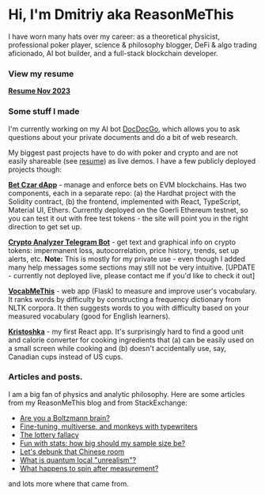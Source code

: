 # Hi, I'm Dmitriy aka ReasonMeThis

I have worn many hats over my career: as a theoretical physicist, professional poker player, science & philosophy blogger, DeFi & algo trading aficionado, AI bot builder, and a full-stack blockchain developer. 

### View my resume

**[Resume Nov 2023][resume]**

### Some stuff I made 

I'm currently working on my AI bot [DocDocGo](https://github.com/reasonmethis/docdocgo-core/), which allows you to ask questions about your private documents and do a bit of web research.

My biggest past projects have to do with poker and crypto and are not easily shareable (see [resume][resume]) as live demos. I have a few publicly deployed projects though:

**[Bet Czar dApp](https://reasonmethis.github.io/bet-czar-frontend)** - manage and enforce bets on EVM blockchains. Has two components, each in a separate repo: (a) the Hardhat project with the Solidity contract, (b) the frontend, implemented with React, TypeScript, Material UI, Ethers. Currently deployed on the Goerli Ethereum testnet, so you can test it out with free test tokens - the site will point you in the right direction to get set up.

**[Crypto Analyzer Telegram Bot](https://t.me/bobthebonobobot)** - get text and graphical info on crypto tokens: impermanent loss, autocorrelation, price history, trends, set up alerts, etc. **Note:** This is mostly for my private use - even though I added many help messages some sections may still not be very intuitive. [UPDATE - currently not deployed live, please contact me if you'd like to check it out] 

**[VocabMeThis](https://www.reasonmethis.com/2021/05/vocabmethis-measure-and-improve-your.html)** - web app (Flask) to measure and improve user's vocabulary. It ranks words by difficulty by constructing a frequency dictionary from NLTK corpora. It then suggests words to you with difficulty based on your measured vocabulary (good for English learners).

**[Kristoshka](https://reasonmethis.github.io/kristoshka)** - my first React app. It's surprisingly hard to find a good unit and calorie converter for cooking ingredients that (a) can be easily used on a small screen while cooking and (b) doesn't accidentally use, say, Canadian cups instead of US cups.

### Articles and posts.

I am a big fan of physics and analytic philosophy. Here are some articles from my ReasonMeThis blog and from StackExchange:

* [Are you a Boltzmann brain?](https://www.reasonmethis.com/2021/02/are-you-boltzmann-brain.html)
* [Fine-tuning, multiverse, and monkeys with typewriters](https://www.reasonmethis.com/2021/01/fine-tuning-multiverse-and-monkeys.html)
* [The lottery fallacy](https://www.reasonmethis.com/2021/03/the-lottery-fallacy.html)
* [Fun with stats: how big should my sample size be?](https://www.reasonmethis.com/2022/10/fun-with-stats-how-big-should-my-sample.html)
* [Let's debunk that Chinese room](https://www.reasonmethis.com/2021/07/lets-try-to-debunk-that-chinese-room.html)
* [What is quantum local "unrealism"?](https://physics.stackexchange.com/a/600229/280578)
* [What happens to spin after measurement?](https://physics.stackexchange.com/questions/597862/what-happens-to-spin-after-measurement-does-it-evolve-and-randomise-like-positi/597872#597872)

and lots more where that came from.

[resume]: https://github.com/reasonmethis/resume/blob/main/Dmitriy%20Vasilyuk%20Resume%20Nov%202023.pdf

